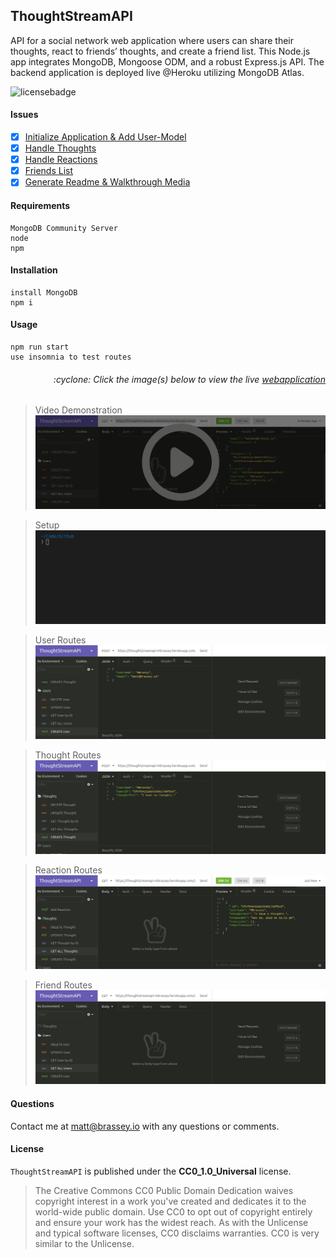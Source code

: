 ## ThoughtStreamAPI

API for a social network web application where users can share their thoughts, react to friends’ thoughts, and create a friend list. This Node.js app integrates MongoDB, Mongoose ODM, and a robust Express.js API. The backend application is deployed live @Heroku utilizing MongoDB Atlas.

![licensebadge](https://img.shields.io/badge/license-CC0_1.0_Universal-blue)

#### Issues

- [x] [Initialize Application & Add User-Model](https://github.com/MBrassey/ThoughtStreamAPI/issues/1)
- [x] [Handle Thoughts](https://github.com/MBrassey/ThoughtStreamAPI/issues/2)
- [x] [Handle Reactions](https://github.com/MBrassey/ThoughtStreamAPI/issues/3)
- [x] [Friends List](https://github.com/MBrassey/ThoughtStreamAPI/issues/4)
- [x] [Generate Readme & Walkthrough Media](https://github.com/MBrassey/ThoughtStreamAPI/issues/5)

#### Requirements

    MongoDB Community Server
    node
    npm

#### Installation

    install MongoDB
    npm i

#### Usage

    npm run start
    use insomnia to test routes

<h6><p align="right">:cyclone: Click the image(s) below to view the live <a id="Screenshots" href="https://thoughtstreamapi-mbrassey.herokuapp.com/api/users/">webapplication</a></p></h6>

> Video Demonstration
> [<img src="assets/img/VideoPreview.png">](https://youtu.be/NgTrlMyoi8g)

> Setup
> [<img src="assets/img/Setup.gif">](https://thoughtstreamapi-mbrassey.herokuapp.com/api/users/)

> User Routes
> [<img src="assets/img/Users.gif">](https://thoughtstreamapi-mbrassey.herokuapp.com/api/users/)

> Thought Routes
> [<img src="assets/img/Thoughts.gif">](https://thoughtstreamapi-mbrassey.herokuapp.com/api/thoughts/)

> Reaction Routes
> [<img src="assets/img/Reactions.gif">](https://thoughtstreamapi-mbrassey.herokuapp.com/api/users/)

> Friend Routes
> [<img src="assets/img/Friends.gif">](https://thoughtstreamapi-mbrassey.herokuapp.com/api/users/)

#### Questions

Contact me at [matt@brassey.io](mailto:matt@brassey.io) with any questions or comments.

#### License

`ThoughtStreamAPI` is published under the **CC0_1.0_Universal** license.

> The Creative Commons CC0 Public Domain Dedication waives copyright interest in a work you've created and dedicates it to the world-wide public domain. Use CC0 to opt out of copyright entirely and ensure your work has the widest reach. As with the Unlicense and typical software licenses, CC0 disclaims warranties. CC0 is very similar to the Unlicense.
